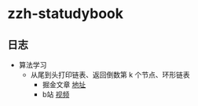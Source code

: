 <!--
 * @Author: your name
 * @Date: 2021-11-09 10:33:52
 * @LastEditTime: 2021-11-09 10:39:17
 * @LastEditors: Please set LastEditors
 * @Description: 打开koroFileHeader查看配置 进行设置: https://github.com/OBKoro1/koro1FileHeader/wiki/%E9%85%8D%E7%BD%AE
 * @FilePath: \zzh-statudybook\README.md
-->
# zzh-statudybook

## 日志
* 算法学习
    * 从尾到头打印链表、返回倒数第 k 个节点、环形链表
        * 掘金文章 [地址](https://juejin.cn/post/7028238439426293796)
        * b站 [视频](https://www.bilibili.com/video/BV1Bq4y137GT/)



